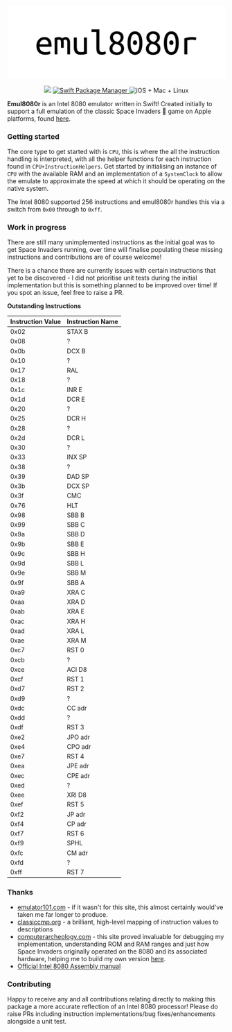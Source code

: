 <p align="center">
    <img src="Files/logo.png" alt="Emul8080r" />
</p>

<p align="center">
    <img src="https://img.shields.io/badge/Swift-5.3-orange.svg" />
    <a href="https://swift.org/package-manager">
        <img src="https://img.shields.io/badge/swiftpm-compatible-brightgreen.svg?style=flat" alt="Swift Package Manager" />
    </a>
     <img src="https://img.shields.io/badge/platforms-iOS%2BMac%2BLinux-green" alt="iOS + Mac + Linux" />
</p>

**Emul8080r** is an Intel 8080 emulator written in Swift! Created initially to support a full emulation of the classic Space Invaders 👾 game on Apple platforms, found [here](https://github.com/timsearle/SpaceInvaders).

### Getting started

The core type to get started with is `CPU`, this is where the all the instruction handling is interpreted, with all the helper functions for each instruction found in `CPU+InstructionHelpers`. Get started by initialising an instance of `CPU` with the available RAM and an implementation of a `SystemClock` to allow the emulate to approximate the speed at which it should be operating on the native system.

The Intel 8080 supported 256 instructions and emul8080r handles this via a switch from `0x00` through to `0xff`.

### Work in progress

There are still many unimplemented instructions as the initial goal was to get Space Invaders running, over time will finalise populating these missing instructions and contributions are of course welcome!

There is a chance there are currently issues with certain instructions that yet to be discovered - I did not prioritise unit tests during the initial implementation but this is something planned to be improved over time! If you spot an issue, feel free to raise a PR.

**Outstanding Instructions**

| Instruction Value | Instruction Name |
| ------------------- | -------------------  |
| 0x02                    | STAX B       |
| 0x08                    | ?       |
| 0x0b                    | DCX B       |
| 0x10                    | ?       |
| 0x17                    | RAL       |
| 0x18                    | ?       |
| 0x1c                    | INR E       |
| 0x1d                    | DCR E       |
| 0x20                    | ?      |
| 0x25                    | DCR H       |
| 0x28                    | ?       |
| 0x2d                    | DCR L       |
| 0x30                    | ?       |
| 0x33                    | INX SP       |
| 0x38                    | ?      |
| 0x39                    | DAD SP       |
| 0x3b                    | DCX SP      |
| 0x3f                     | CMC       |
| 0x76                    | HLT       |
| 0x98                    | SBB B       |
| 0x99                    | SBB C      |
| 0x9a                    | SBB D       |
| 0x9b                    | SBB E       |
| 0x9c                    | SBB H      |
| 0x9d                    | SBB L       |
| 0x9e                    | SBB M       |
| 0x9f                     | SBB A       |
| 0xa9                    | XRA C       |
| 0xaa                    | XRA D       |
| 0xab                    | XRA E      |
| 0xac                    | XRA H      |
| 0xad                    | XRA L      |
| 0xae                    | XRA M       |
| 0xc7                    | RST 0       |
| 0xcb                    | ?       |
| 0xce                    | ACI D8       |
| 0xcf                     | RST 1       |
| 0xd7                    | RST 2       |
| 0xd9                    | ?       |
| 0xdc                    | CC adr       |
| 0xdd                    | ?       |
| 0xdf                     | RST 3       |
| 0xe2                    | JPO adr       |
| 0xe4                    | CPO adr       |
| 0xe7                    | RST 4       |
| 0xea                    | JPE adr       |
| 0xec                    | CPE adr       |
| 0xed                    | ?       |
| 0xee                    | XRI D8       |
| 0xef                     | RST 5       |
| 0xf2                     | JP adr       |
| 0xf4                     | CP adr       |
| 0xf7                     | RST 6       |
| 0xf9                     | SPHL       |
| 0xfc                     | CM adr       |
| 0xfd                     | ?       |
| 0xff                      | RST 7       |

### Thanks

* [emulator101.com](https://www.emulator101.com) - if it wasn't for this site, this almost certainly would've taken me far longer to produce.
* [classiccmp.org](http://www.classiccmp.org/dunfield/r/8080.txt) - a brilliant, high-level mapping of instruction values to descriptions
* [computerarcheology.com](http://computerarcheology.com/Arcade/SpaceInvaders/) - this site proved invaluable for debugging my implementation, understanding ROM and RAM ranges and just how Space Invaders originally operated on the 8080 and its associated hardware, helping me to build my own version [here](https://github.com/timsearle/SpaceInvaders).
* <a href="Files/8080asm.pdf"> Official Intel 8080 Assembly manual</a>

### Contributing

Happy to receive any and all contributions relating directly to making this package a more accurate reflection of an Intel 8080 processor! Please do raise PRs including instruction implementations/bug fixes/enhancements alongside a unit test.
